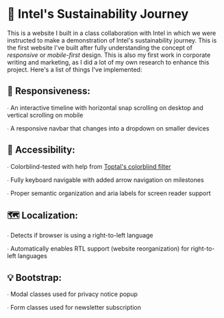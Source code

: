 # 🌿 Intel's Sustainability Journey
This is a website I built in a class collaboration with Intel in which we were instructed to make a demonstration of Intel's sustainability journey. This is the first website I've built after fully understanding the concept of *responsive* or *mobile-first* design. This is also my first work in corporate writing and marketing, as I did a lot of my own research to enhance this project. Here's a list of things I've implemented:

## 📱 Responsiveness:

∙ An interactive timeline with horizontal snap scrolling on desktop and vertical scrolling on mobile

∙ A responsive navbar that changes into a dropdown on smaller devices

## 🤝 Accessibility:

∙ Colorblind-tested with help from [Toptal's colorblind filter](https://www.toptal.com/designers/colorfilter)

∙ Fully keyboard navigable with added arrow navigation on milestones

∙ Proper semantic organization and aria labels for screen reader support

## 🗺️ Localization:

∙ Detects if browser is using a right-to-left language

∙ Automatically enables RTL support (website reorganization) for right-to-left languages

## 💡 Bootstrap:

∙ Modal classes used for privacy notice popup

∙ Form classes used for newsletter subscription
